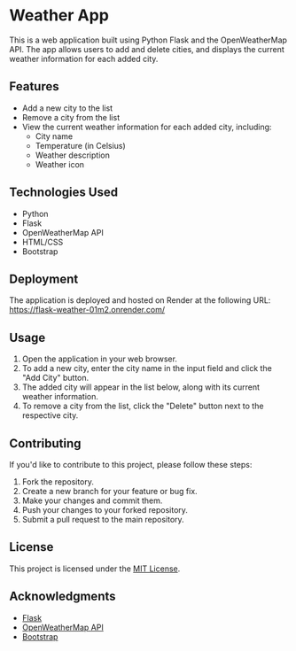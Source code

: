 # Weather App

This is a web application built using Python Flask and the OpenWeatherMap API. The app allows users to add and delete cities, and displays the current weather information for each added city.

## Features

- Add a new city to the list
- Remove a city from the list
- View the current weather information for each added city, including:
  - City name
  - Temperature (in Celsius)
  - Weather description
  - Weather icon

## Technologies Used

- Python
- Flask
- OpenWeatherMap API
- HTML/CSS
- Bootstrap

## Deployment

The application is deployed and hosted on Render at the following URL: https://flask-weather-01m2.onrender.com/

## Usage

1. Open the application in your web browser.
2. To add a new city, enter the city name in the input field and click the "Add City" button.
3. The added city will appear in the list below, along with its current weather information.
4. To remove a city from the list, click the "Delete" button next to the respective city.

## Contributing

If you'd like to contribute to this project, please follow these steps:

1. Fork the repository.
2. Create a new branch for your feature or bug fix.
3. Make your changes and commit them.
4. Push your changes to your forked repository.
5. Submit a pull request to the main repository.

## License

This project is licensed under the [MIT License](LICENSE).

## Acknowledgments

- [Flask](https://flask.palletsprojects.com/)
- [OpenWeatherMap API](https://openweathermap.org/api)
- [Bootstrap](https://getbootstrap.com/)
